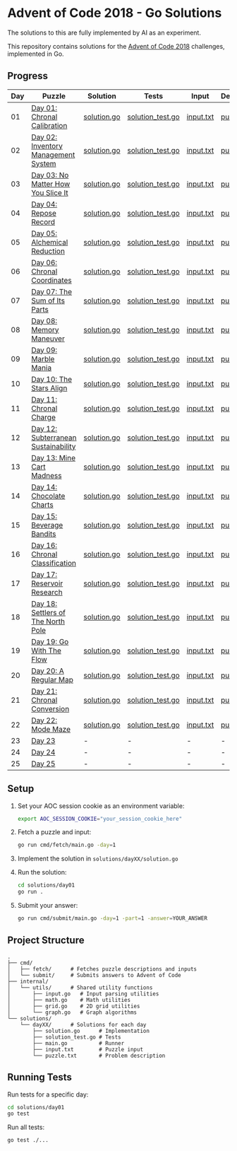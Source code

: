 # Advent of Code 2018 - Go Solutions

The solutions to this are fully implemented by AI as an experiment.

This repository contains solutions for the [Advent of Code 2018](https://adventofcode.com/2018) challenges, implemented in Go.

## Progress

| Day | Puzzle | Solution | Tests | Input | Description |
|-----|--------|----------|-------|-------|-------------|
| 01  | [Day 01: Chronal Calibration](https://adventofcode.com/2018/day/1) | [solution.go](solutions/day01/solution.go) | [solution_test.go](solutions/day01/solution_test.go) | [input.txt](solutions/day01/input.txt) | [puzzle.txt](solutions/day01/puzzle.txt) |
| 02  | [Day 02: Inventory Management System](https://adventofcode.com/2018/day/2) | [solution.go](solutions/day02/solution.go) | [solution_test.go](solutions/day02/solution_test.go) | [input.txt](solutions/day02/input.txt) | [puzzle.txt](solutions/day02/puzzle.txt) |
| 03  | [Day 03: No Matter How You Slice It](https://adventofcode.com/2018/day/3) | [solution.go](solutions/day03/solution.go) | [solution_test.go](solutions/day03/solution_test.go) | [input.txt](solutions/day03/input.txt) | [puzzle.txt](solutions/day03/puzzle.txt) |
| 04  | [Day 04: Repose Record](https://adventofcode.com/2018/day/4) | [solution.go](solutions/day04/solution.go) | [solution_test.go](solutions/day04/solution_test.go) | [input.txt](solutions/day04/input.txt) | [puzzle.txt](solutions/day04/puzzle.txt) |
| 05  | [Day 05: Alchemical Reduction](https://adventofcode.com/2018/day/5) | [solution.go](solutions/day05/solution.go) | [solution_test.go](solutions/day05/solution_test.go) | [input.txt](solutions/day05/input.txt) | [puzzle.txt](solutions/day05/puzzle.txt) |
| 06  | [Day 06: Chronal Coordinates](https://adventofcode.com/2018/day/6) | [solution.go](solutions/day06/solution.go) | [solution_test.go](solutions/day06/solution_test.go) | [input.txt](solutions/day06/input.txt) | [puzzle.txt](solutions/day06/puzzle.txt) |
| 07  | [Day 07: The Sum of Its Parts](https://adventofcode.com/2018/day/7) | [solution.go](solutions/day07/solution.go) | [solution_test.go](solutions/day07/solution_test.go) | [input.txt](solutions/day07/input.txt) | [puzzle.txt](solutions/day07/puzzle.txt) |
| 08  | [Day 08: Memory Maneuver](https://adventofcode.com/2018/day/8) | [solution.go](solutions/day08/solution.go) | [solution_test.go](solutions/day08/solution_test.go) | [input.txt](solutions/day08/input.txt) | [puzzle.txt](solutions/day08/puzzle.txt) |
| 09  | [Day 09: Marble Mania](https://adventofcode.com/2018/day/9) | [solution.go](solutions/day09/solution.go) | [solution_test.go](solutions/day09/solution_test.go) | [input.txt](solutions/day09/input.txt) | [puzzle.txt](solutions/day09/puzzle.txt) |
| 10  | [Day 10: The Stars Align](https://adventofcode.com/2018/day/10) | [solution.go](solutions/day10/solution.go) | [solution_test.go](solutions/day10/solution_test.go) | [input.txt](solutions/day10/input.txt) | [puzzle.txt](solutions/day10/puzzle.txt) |
| 11  | [Day 11: Chronal Charge](https://adventofcode.com/2018/day/11) | [solution.go](solutions/day11/solution.go) | [solution_test.go](solutions/day11/solution_test.go) | [input.txt](solutions/day11/input.txt) | [puzzle.txt](solutions/day11/puzzle.txt) |
| 12  | [Day 12: Subterranean Sustainability](https://adventofcode.com/2018/day/12) | [solution.go](solutions/day12/solution.go) | [solution_test.go](solutions/day12/solution_test.go) | [input.txt](solutions/day12/input.txt) | [puzzle.txt](solutions/day12/puzzle.txt) |
| 13  | [Day 13: Mine Cart Madness](https://adventofcode.com/2018/day/13) | [solution.go](solutions/day13/solution.go) | [solution_test.go](solutions/day13/solution_test.go) | [input.txt](solutions/day13/input.txt) | [puzzle.txt](solutions/day13/puzzle.txt) |
| 14  | [Day 14: Chocolate Charts](https://adventofcode.com/2018/day/14) | [solution.go](solutions/day14/solution.go) | [solution_test.go](solutions/day14/solution_test.go) | [input.txt](solutions/day14/input.txt) | [puzzle.txt](solutions/day14/puzzle.txt) |
| 15  | [Day 15: Beverage Bandits](https://adventofcode.com/2018/day/15) | [solution.go](solutions/day15/solution.go) | [solution_test.go](solutions/day15/solution_test.go) | [input.txt](solutions/day15/input.txt) | [puzzle.txt](solutions/day15/puzzle.txt) |
| 16  | [Day 16: Chronal Classification](https://adventofcode.com/2018/day/16) | [solution.go](solutions/day16/solution.go) | [solution_test.go](solutions/day16/solution_test.go) | [input.txt](solutions/day16/input.txt) | [puzzle.txt](solutions/day16/puzzle.txt) |
| 17  | [Day 17: Reservoir Research](https://adventofcode.com/2018/day/17) | [solution.go](solutions/day17/solution.go) | [solution_test.go](solutions/day17/solution_test.go) | [input.txt](solutions/day17/input.txt) | [puzzle.txt](solutions/day17/puzzle.txt) |
| 18  | [Day 18: Settlers of The North Pole](https://adventofcode.com/2018/day/18) | [solution.go](solutions/day18/solution.go) | [solution_test.go](solutions/day18/solution_test.go) | [input.txt](solutions/day18/input.txt) | [puzzle.txt](solutions/day18/puzzle.txt) |
| 19  | [Day 19: Go With The Flow](https://adventofcode.com/2018/day/19) | [solution.go](solutions/day19/solution.go) | [solution_test.go](solutions/day19/solution_test.go) | [input.txt](solutions/day19/input.txt) | [puzzle.txt](solutions/day19/puzzle.txt) |
| 20  | [Day 20: A Regular Map](https://adventofcode.com/2018/day/20) | [solution.go](solutions/day20/solution.go) | [solution_test.go](solutions/day20/solution_test.go) | [input.txt](solutions/day20/input.txt) | [puzzle.txt](solutions/day20/puzzle.txt) |
| 21  | [Day 21: Chronal Conversion](https://adventofcode.com/2018/day/21) | [solution.go](solutions/day21/solution.go) | [solution_test.go](solutions/day21/solution_test.go) | [input.txt](solutions/day21/input.txt) | [puzzle.txt](solutions/day21/puzzle.txt) |
| 22  | [Day 22: Mode Maze](https://adventofcode.com/2018/day/22) | [solution.go](solutions/day22/solution.go) | [solution_test.go](solutions/day22/solution_test.go) | [input.txt](solutions/day22/input.txt) | [puzzle.txt](solutions/day22/puzzle.txt) |
| 23  | [Day 23](https://adventofcode.com/2018/day/23) | - | - | - | - |
| 24  | [Day 24](https://adventofcode.com/2018/day/24) | - | - | - | - |
| 25  | [Day 25](https://adventofcode.com/2018/day/25) | - | - | - | - |

## Setup

1. Set your AOC session cookie as an environment variable:
   ```bash
   export AOC_SESSION_COOKIE="your_session_cookie_here"
   ```

2. Fetch a puzzle and input:
   ```bash
   go run cmd/fetch/main.go -day=1
   ```

3. Implement the solution in `solutions/dayXX/solution.go`

4. Run the solution:
   ```bash
   cd solutions/day01
   go run .
   ```

5. Submit your answer:
   ```bash
   go run cmd/submit/main.go -day=1 -part=1 -answer=YOUR_ANSWER
   ```

## Project Structure

```
.
├── cmd/
│   ├── fetch/      # Fetches puzzle descriptions and inputs
│   └── submit/     # Submits answers to Advent of Code
├── internal/
│   └── utils/      # Shared utility functions
│       ├── input.go   # Input parsing utilities
│       ├── math.go    # Math utilities
│       ├── grid.go    # 2D grid utilities
│       └── graph.go   # Graph algorithms
└── solutions/
    └── dayXX/      # Solutions for each day
        ├── solution.go      # Implementation
        ├── solution_test.go # Tests
        ├── main.go          # Runner
        ├── input.txt        # Puzzle input
        └── puzzle.txt       # Problem description
```

## Running Tests

Run tests for a specific day:
```bash
cd solutions/day01
go test
```

Run all tests:
```bash
go test ./...
```
